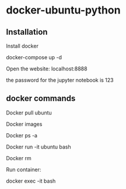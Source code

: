 # docker-ubuntu-python

## Installation

Install docker

docker-compose up -d

Open the website: localhost:8888

the password for the jupyter notebook is 123

## docker commands 

Docker pull ubuntu

Docker images

Docker ps -a

Docker run -it ubuntu bash

Docker rm <container id>

Run container:

docker exec -it <container id> bash